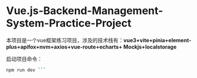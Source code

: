 # Vue.js-Backend-Management-System-Practice-Project

本项目是一个vue框架练习项目，涉及的技术栈有：**vue3+vite+pinia+element-plus+apifox+nvm+axios+vue-route+echarts+ Mockjs+localstorage**

启动项目命令：

```bash
npm run dev ```

